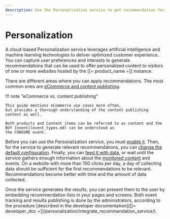 ```yaml
---
description: Use the Personalization service to get recommendation for users based on their behavior and on the scenarios you configure.
---
```


# Personalization

A cloud-based Personalization service leverages artificial intelligence and machine learning 
technologies to deliver optimized customer experience. 
You can capture user preferences and interests to generate recommendations 
that can be used to offer personalized content to visitors of one or more websites 
hosted by the [[= product_name =]] instance.

There are different areas where you can apply recommendations. 
The most common ones are [eCommerce and content publishing](use_cases.md).

!!! note "eCommerce vs. content publishing"

    This guide mentions eCommerce use cases more often,
    but provides a thorough understanding of the content publishing context as well.

    Both products and Content items can be referred to as content and the BUY [event](event_types.md) can be understood as
    the CONSUME event.

Before you can use the Personalization service, you must [enable it](enabling_personalization.md).
Then, for the service to generate relevant recommendations, 
you can [change the default configuration](perso_configuration.md).
Finally, you can [feed it with data](content_import.md), or wait until the service 
gathers enough information about the [monitored content](content_types.md) and events. 
On a website with more than 100 clicks per day, a day of collecting data should 
be sufficient for the first recommendations to be relevant.
Recommendations become better with time and the amount of data collected.

Once the service generates the results, you can present them to the user 
by embedding recommendation lists in your pages and screens.
Both event tracking and results publishing is done by the administrators, according 
to the procedure [described in the developer documentation]([[= developer_doc =]]/personalization/integrate_recommendation_service/).
